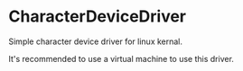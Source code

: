 # CharacterDeviceDriver

Simple character device driver for linux kernal.

It's recommended to use a virtual machine to use this driver.
